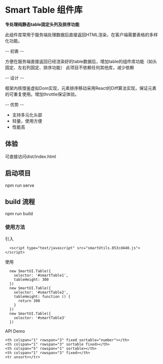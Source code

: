 # Smart Table 组件库

**专处理纯静态table固定头列及排序功能**

此组件库常用于服务端处理数据后直接返回HTML渲染，在客户端需要表格的多样化功能。

-- 初衷 --

  方便在服务端直接返回已经渲染好的table数据后，增加table的组件库功能（如头固定、左右列固定、排序功能）
  此项目不依赖任何其他库，减少依赖

-- 设计 --

  框架内核借鉴虚拟Dom实现，元素排序移动采用React的Diff算法实现，保证元素的可重复使用。增加throttle保证体验。

-- 优势 --

  - 支持多元化头部
  - 轻量，使用方便
  - 性能高

## 体验
可直接访问dist/index.html


## 启动项目
npm run serve

## build 流程
npm run build

### 使用方法
引入
```
  <script type="text/javascript" src="smartUtils.853cd440.js"></script>
```
使用
```
  new SmartUI.Table({
    selector: '#smartTable1',
    tableHeight: 300
  })
  new SmartUI.Table({
    selector: '#smartTable2',
    tableHeight: function () {
      return 300
    }
  })
  new SmartUI.Table({
    selector: '#smartTable3'
  })
```
API Demo
```
<th colspan="1" rowspan="3" fixed sortable="number"></th>
<th colspan="1" rowspan="3" sortable fixed></th>
<th colspan="5" rowspan="1" sortable></th>
<th colspan="1" rowspan="3" fixed></th>
<tr unsort></tr>
```